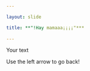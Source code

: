 ```yaml
---

layout: slide

title: **"!Hay mamaaa¡¡¡¡"***
	
---
```

	
Your text
	
Use the left arrow to go back!
